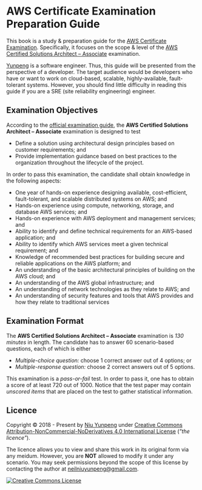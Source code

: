 # AWS Certificate Examination Preparation Guide

This book is a study & preparation guide for the [AWS Certificate Examination](https://aws.amazon.com/certification/). Specifically, it focuses on the scope & level of the [AWS Certified Solutions Architect – Associate](https://aws.amazon.com/certification/certified-solutions-architect-associate/) examination.

[Yunpeng](https://yunpeng.github.io/) is a software engineer. Thus, this guide will be presented from the perspective of a developer. The target audience would be developers who have or want to work on cloud-based, scalable, highly-available, fault-tolerant systems. However, you should find little difficulty in reading this guide if you are a SRE (site reliability engineering) engineer.

## Examination Objectives

According to the [official examination guide](https://d1.awsstatic.com/training-and-certification/docs-sa-assoc/AWS_Certified_Solutions_Architect_Associate_Feb_2018_%20Exam_Guide_v1.5.2.pdf), the **AWS Certified Solutions Architect – Associate** examination is designed to test

- Define a solution using architectural design principles based on customer requirements; and
- Provide implementation guidance based on best practices to the organization throughout the lifecycle of
the project.

In order to pass this examination, the candidate shall obtain knowledge in the following aspects:

- One year of hands-on experience designing available, cost-efficient, fault-tolerant, and scalable distributed systems on AWS; and
- Hands-on experience using compute, networking, storage, and database AWS services; and
- Hands-on experience with AWS deployment and management services; and
- Ability to identify and define technical requirements for an AWS-based application; and
- Ability to identify which AWS services meet a given technical requirement; and
- Knowledge of recommended best practices for building secure and reliable applications on the AWS platform; and
- An understanding of the basic architectural principles of building on the AWS cloud; and
- An understanding of the AWS global infrastructure; and
- An understanding of network technologies as they relate to AWS; and
- An understanding of security features and tools that AWS provides and how they relate to traditional
services

## Examination Format

The **AWS Certified Solutions Architect – Associate** examination is _130 minutes_ in length. The candidate has to answer 60 scenario-based questions, each of which is either

- _Multiple-choice question:_ choose 1 correct answer out of 4 options; or
- _Multiple-response question:_ choose 2 correct answers out of 5 options.

This examination is a _pass-or-fail_ test. In order to pass it, one has to obtain a score of at least 720 out of 1000. Notice that the test paper may contain _unscored items_ that are placed on the test to gather statistical information.

## Licence

Copyright &copy; 2018 - Present by [Niu Yunpeng](https://www.github.com/yunpengn/) under [Creative Commons Attribution-NonCommercial-NoDerivatives 4.0 International License](http://creativecommons.org/licenses/by-nc-nd/4.0/) (_"the licence"_).

The licence allows you to view and share this work in its original form via any meidum. However, you are **NOT** allowed to modify it under any scenario. You may seek permissions beyond the scope of this license by contacting the author at [neilniuyunpeng@gmail.com](mailto:neilniuyunpeng@gmail.com).<br>

<a rel="license" href="http://creativecommons.org/licenses/by-nc-nd/4.0/">
	<img src="https://i.creativecommons.org/l/by-nc-nd/4.0/88x31.png" alt="Creative Commons License" style="border-width:0">
</a>
